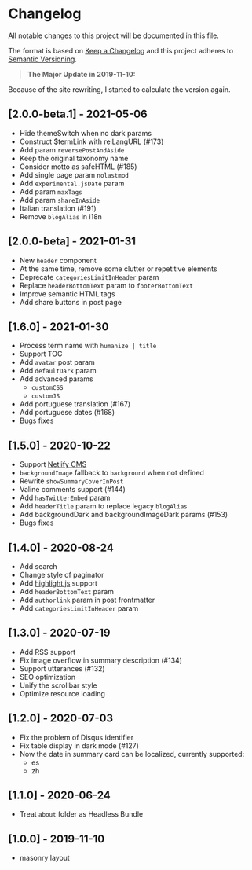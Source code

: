 # Changelog

All notable changes to this project will be documented in this file.

The format is based on [Keep a Changelog](http://keepachangelog.com/en/1.0.0/)
and this project adheres to [Semantic Versioning](http://semver.org/spec/v2.0.0.html).

> **The Major Update in 2019-11-10:**

Because of the site rewriting, I started to calculate the version again.

## [2.0.0-beta.1] - 2021-05-06

- Hide themeSwitch when no dark params
- Construct $termLink with relLangURL (#173)
- Add param `reversePostAndAside`
- Keep the original taxonomy name
- Consider motto as safeHTML (#185)
- Add single page param `nolastmod`
- Add `experimental.jsDate` param
- Add param `maxTags`
- Add param `shareInAside`
- Italian translation (#191)
- Remove `blogAlias` in i18n

## [2.0.0-beta] - 2021-01-31

- New `header` component
- At the same time, remove some clutter or repetitive elements
- Deprecate `categoriesLimitInHeader` param
- Replace `headerBottomText` param to `footerBottomText`
- Improve semantic HTML tags
- Add share buttons in post page

## [1.6.0] - 2021-01-30

- Process term name with `humanize | title`
- Support TOC
- Add `avatar` post param
- Add `defaultDark` param
- Add advanced params
  - `customCSS`
  - `customJS`
- Add portuguese translation (#167)
- Add portuguese dates (#168)
- Bugs fixes

## [1.5.0] - 2020-10-22

- Support [Netlify CMS](https://www.netlifycms.org/)
- `backgroundImage` fallback to `background` when not defined
- Rewrite `showSummaryCoverInPost`
- Valine comments support (#144)
- Add `hasTwitterEmbed` param
- Add `headerTitle` param to replace legacy `blogAlias`
- Add backgroundDark and backgroundImageDark params (#153)
- Bugs fixes

## [1.4.0] - 2020-08-24

- Add search
- Change style of paginator
- Add [highlight.js](https://highlightjs.org/) support
- Add `headerBottomText` param
- Add `authorlink` param in post frontmatter
- Add `categoriesLimitInHeader` param

## [1.3.0] - 2020-07-19

- Add RSS support
- Fix image overflow in summary description (#134)
- Support utterances (#132)
- SEO optimization
- Unify the scrollbar style
- Optimize resource loading

## [1.2.0] - 2020-07-03

- Fix the problem of Disqus identifier
- Fix table display in dark mode (#127)
- Now the date in summary card can be localized, currently supported:
  - es
  - zh

## [1.1.0] - 2020-06-24

- Treat `about` folder as Headless Bundle

## [1.0.0] - 2019-11-10

- masonry layout
